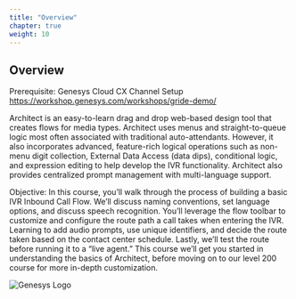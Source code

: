 ```yaml
---
title: "Overview"
chapter: true
weight: 10
---
```


## Overview

Prerequisite: Genesys Cloud CX Channel Setup https://workshop.genesys.com/workshops/gride-demo/

Architect is an easy-to-learn drag and drop web-based design tool that creates flows for media types. Architect uses menus and straight-to-queue logic most often associated with traditional auto-attendants. However, it also incorporates advanced, feature-rich logical operations such as non-menu digit collection, External Data Access (data dips), conditional logic, and expression editing to help develop the IVR functionality. Architect also provides centralized prompt management with multi-language support.

Objective: In this course, you’ll walk through the process of building a basic IVR Inbound Call Flow. We’ll discuss naming conventions, set language options, and discuss speech recognition. You’ll leverage the flow toolbar to customize and configure the route path a call takes when entering the IVR. Learning to add audio prompts, use unique identifiers, and decide the route taken based on the contact center schedule. Lastly, we’ll test the route before running it to a “live agent.” This course we’ll get you started in understanding the basics of Architect, before moving on to our level 200 course for more in-depth customization. 

![Genesys Logo](/images/Architect101.jpg)


